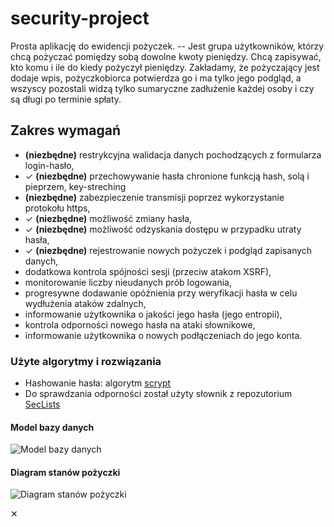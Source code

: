 # security-project

Prosta aplikację do ewidencji pożyczek. -- Jest grupa użytkowników, którzy chcą pożyczać pomiędzy sobą dowolne kwoty pieniędzy. Chcą zapisywać, kto komu i ile do kiedy pożyczył pieniędzy. Zakładamy, że pożyczający jest dodaje wpis, pożyczkobiorca potwierdza go i ma tylko jego podgląd, a wszyscy pozostali widzą tylko sumaryczne zadłużenie każdej osoby i czy są długi po terminie spłaty.

## Zakres wymagań

- **(niezbędne)** restrykcyjna walidacja danych pochodzących z formularza login-hasło,
- ✓ **(niezbędne)** przechowywanie hasła chronione funkcją hash, solą i pieprzem, key-streching
- **(niezbędne)** zabezpieczenie transmisji poprzez wykorzystanie protokołu https,
- ✓ **(niezbędne)** możliwość zmiany hasła,
- ✓ **(niezbędne)** możliwość odzyskania dostępu w przypadku utraty hasła,
- ✓ **(niezbędne)** rejestrowanie nowych pożyczek i podgląd zapisanych danych,
- dodatkowa kontrola spójności sesji (przeciw atakom XSRF),
- monitorowanie liczby nieudanych prób logowania,
- progresywne dodawanie opóźnienia przy weryfikacji hasła w celu wydłużenia ataków zdalnych,
- informowanie użytkownika o jakości jego hasła (jego entropii),
- kontrola odporności nowego hasła na ataki słownikowe,
- informowanie użytkownika o nowych podłączeniach do jego konta.

### Użyte algorytmy i rozwiązania

- Hashowanie hasła: algorytm [scrypt](https://cryptobook.nakov.com/mac-and-key-derivation/scrypt)
- Do sprawdzania odporności został użyty słownik z repozutorium [SecLists](https://github.com/danielmiessler/SecLists/blob/master/Passwords/500-worst-passwords.txt)


#### Model bazy danych

![Model bazy danych]()


#### Diagram stanów pożyczki

![Diagram stanów pożyczki]()

✕